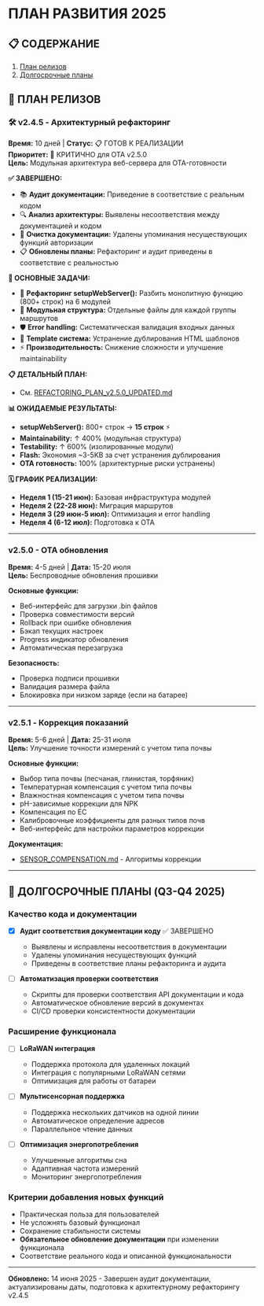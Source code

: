 # ПЛАН РАЗВИТИЯ 2025

## 📋 СОДЕРЖАНИЕ
1. [План релизов](#план-релизов)
2. [Долгосрочные планы](#долгосрочные-планы)

## 🚀 ПЛАН РЕЛИЗОВ

### 🛠️ **v2.4.5 - Архитектурный рефакторинг**
**Время:** 10 дней | **Статус:** 📋 ГОТОВ К РЕАЛИЗАЦИИ  
**Приоритет:** 🔴 КРИТИЧНО для OTA v2.5.0  
**Цель:** Модульная архитектура веб-сервера для OTA-готовности

**✅ ЗАВЕРШЕНО:**
- 📚 **Аудит документации:** Приведение в соответствие с реальным кодом
- 🔍 **Анализ архитектуры:** Выявлены несоответствия между документацией и кодом
- 🧹 **Очистка документации:** Удалены упоминания несуществующих функций авторизации
- 📋 **Обновлены планы:** Рефакторинг и аудит приведены в соответствие с реальностью

**🎯 ОСНОВНЫЕ ЗАДАЧИ:**
- 🔧 **Рефакторинг setupWebServer():** Разбить монолитную функцию (800+ строк) на 6 модулей
- 📁 **Модульная структура:** Отдельные файлы для каждой группы маршрутов
- 🛡️ **Error handling:** Систематическая валидация входных данных
- 🎨 **Template система:** Устранение дублирования HTML шаблонов
- ⚡ **Производительность:** Снижение сложности и улучшение maintainability

**📋 ДЕТАЛЬНЫЙ ПЛАН:**
- См. [REFACTORING_PLAN_v2.5.0_UPDATED.md](REFACTORING_PLAN_v2.5.0_UPDATED.md)

**📊 ОЖИДАЕМЫЕ РЕЗУЛЬТАТЫ:**
- **setupWebServer():** 800+ строк → **15 строк** ⚡
- **Maintainability:** ↑ 400% (модульная структура)
- **Testability:** ↑ 600% (изолированные модули)  
- **Flash:** Экономия ~3-5KB за счет устранения дублирования
- **OTA готовность:** 100% (архитектурные риски устранены)

**🗓️ ГРАФИК РЕАЛИЗАЦИИ:**
- **Неделя 1 (15-21 июн):** Базовая инфраструктура модулей
- **Неделя 2 (22-28 июн):** Миграция маршрутов
- **Неделя 3 (29 июн-5 июл):** Оптимизация и error handling  
- **Неделя 4 (6-12 июл):** Подготовка к OTA

---

### v2.5.0 - OTA обновления
**Время:** 4-5 дней | **Дата:** 15-20 июля  
**Цель:** Беспроводные обновления прошивки

**Основные функции:**
- Веб-интерфейс для загрузки .bin файлов
- Проверка совместимости версий
- Rollback при ошибке обновления
- Бэкап текущих настроек
- Progress индикатор обновления
- Автоматическая перезагрузка

**Безопасность:**
- Проверка подписи прошивки
- Валидация размера файла
- Блокировка при низком заряде (если на батарее)

---

### v2.5.1 - Коррекция показаний
**Время:** 5-6 дней | **Дата:** 25-31 июля  
**Цель:** Улучшение точности измерений с учетом типа почвы

**Основные функции:**
- Выбор типа почвы (песчаная, глинистая, торфяник)
- Температурная компенсация с учетом типа почвы
- Влажностная компенсация с учетом типа почвы
- pH-зависимые коррекции для NPK
- Компенсация по EC
- Калибровочные коэффициенты для разных типов почв
- Веб-интерфейс для настройки параметров коррекции

**Документация:**
- [SENSOR_COMPENSATION.md](SENSOR_COMPENSATION.md) - Алгоритмы коррекции

---

## 🎯 ДОЛГОСРОЧНЫЕ ПЛАНЫ (Q3-Q4 2025)

### Качество кода и документации
- [x] **Аудит соответствия документации коду** ✅ ЗАВЕРШЕНО
  - Выявлены и исправлены несоответствия в документации
  - Удалены упоминания несуществующих функций
  - Приведены в соответствие планы рефакторинга и аудита

- [ ] **Автоматизация проверки соответствия**
  - Скрипты для проверки соответствия API документации и кода
  - Автоматическое обновление версий в документах
  - CI/CD проверки консистентности документации

### Расширение функционала
- [ ] **LoRaWAN интеграция**
  - Поддержка протокола для удаленных локаций
  - Интеграция с популярными LoRaWAN сетями
  - Оптимизация для работы от батареи

- [ ] **Мультисенсорная поддержка**
  - Поддержка нескольких датчиков на одной линии
  - Автоматическое определение адресов
  - Параллельное чтение данных

- [ ] **Оптимизация энергопотребления**
  - Улучшенные алгоритмы сна
  - Адаптивная частота измерений
  - Мониторинг энергопотребления

### Критерии добавления новых функций
- Практическая польза для пользователей
- Не усложнять базовый функционал
- Сохранение стабильности системы
- **Обязательное обновление документации** при изменении функционала
- Соответствие реального кода и описанной функциональности

---

**Обновлено:** 14 июня 2025 - Завершен аудит документации, актуализированы даты, подготовка к архитектурному рефакторингу v2.4.5